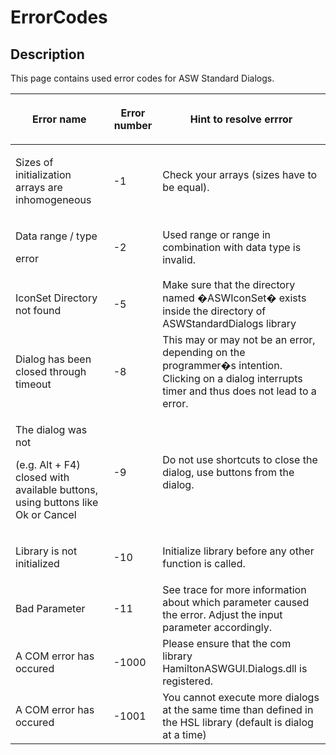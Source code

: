 # ErrorCodes

## Description

This page contains used error codes for ASW Standard Dialogs.

| <p> </p><p>Error name</p><p> </p>                                                                                                       | <p> </p><p>Error number</p><p> </p> | Hint to resolve errror                                                                                                                             |
| --------------------------------------------------------------------------------------------------------------------------------------- | ----------------------------------- | -------------------------------------------------------------------------------------------------------------------------------------------------- |
| <p> </p><p>Sizes of initialization arrays are inhomogeneous</p><p> </p>                                                                 | <p> </p><p>-1</p><p> </p>           | Check your arrays (sizes have to be equal).                                                                                                        |
| <p> </p><p>Data range / type</p><p> </p><p>error</p><p> </p>                                                                            | <p> </p><p>-2</p><p> </p>           | Used range or range in combination with data type is invalid.                                                                                      |
| <p> </p><p>IconSet Directory<br> not found</p><p> </p>                                                                                  | <p> </p><p>-5</p><p> </p>           | Make sure that the directory named �ASWIconSet� exists inside the directory of ASWStandardDialogs library                                          |
| <p> </p><p>Dialog has been closed through timeout</p><p> </p>                                                                           | <p> </p><p>-8</p><p> </p>           | This may or may not be an error, depending on the programmer�s intention. Clicking on a dialog interrupts timer and thus does not lead to a error. |
| <p> </p><p>The dialog was not </p><p> </p><p>(e.g. Alt + F4) closed with available buttons, using buttons like Ok or Cancel</p><p> </p> | <p> </p><p>-9</p><p> </p>           | Do not use shortcuts to close the dialog, use buttons from the dialog.                                                                             |
| <p> </p><p>Library is not initialized</p><p> </p>                                                                                       | <p> </p><p>-10</p><p> </p>          | Initialize library before any other function is called.                                                                                            |
| <p> </p><p>Bad Parameter</p><p> </p>                                                                                                    | <p> </p><p>-11</p><p> </p>          | See trace for more information about which parameter caused the error. Adjust the input parameter accordingly.                                     |
| <p> </p><p>A COM error has occured</p><p> </p>                                                                                          | <p> </p><p>-1000</p><p> </p>        | Please ensure that the com library HamiltonASWGUI.Dialogs.dll is registered.                                                                       |
| <p> </p><p>A COM error has occured</p><p> </p>                                                                                          | <p> </p><p>-1001</p><p> </p>        | You cannot execute more dialogs at the same time than defined in the HSL library (default is dialog at a time)                                     |
